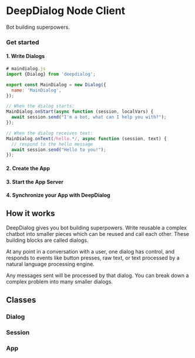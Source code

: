 # DeepDialog Node Client

Bot building superpowers.

### Get started

#### 1. Write Dialogs

```javascript
# maindialog.js
import {Dialog} from 'deepdialog';

export const MainDialog = new Dialog({
  name: 'MainDialog',
});

// When the dialog starts:
MainDialog.onStart(async function (session, localVars) {
  await session.send("I'm a bot, what can I help you with?");
});

// When the dialog receives text:
MainDialog.onText(/hello.*/, async function (session, text) {
  // respond to the hello message
  await session.send("Hello to you!");
});

```
#### 2. Create the App

#### 3. Start the App Server

#### 4. Synchronize your App with DeepDialog

## How it works

DeepDialog gives you bot building superpowers.  Write reusable a complex
chatbot into smaller pieces which can be reused and call each other.  These
building blocks are called dialogs.  

At any point in a conversation with a user, one dialog has control, and responds
to events like button presses, raw text, or text processed by a natural language
processing engine.  

Any messages sent will be processed by that dialog.  You can break down a complex
problem into many smaller dialogs.  

## Classes

### Dialog

### Session

### App

